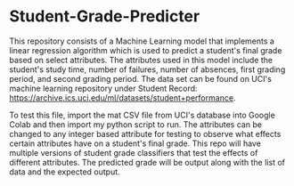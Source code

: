 # Student-Grade-Predicter
This repository consists of a Machine Learning model that implements a linear regression algorithm which is used to predict a student's final grade based on select attributes.
The attributes used in this model include the student's study time, number of failures, number of absences, first grading period, and second grading period.
The data set can be found on UCI's machine learning repository under Student Record: https://archive.ics.uci.edu/ml/datasets/student+performance.

To test this file, import the mat CSV file from UCI's database into Google Colab and then import my python script to run. The attributes can be changed to any integer based 
attribute for testing to observe what effects certain attributes have on a student's final grade. This repo will have multiple versions of student grade classifiers that
test the effects of different attributes. The predicted grade will be output along with the list of data and the expected output.
